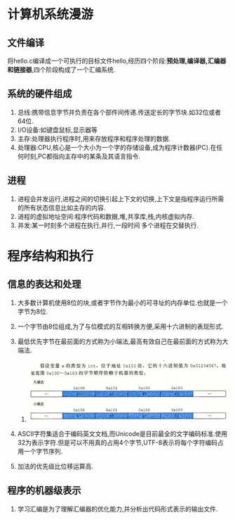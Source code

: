 # 计算机系统漫游

## 文件编译

将hello.c编译成一个可执行的目标文件hello,经历四个阶段:**预处理,编译器,汇编器和链接器**,四个阶段构成了一个汇编系统.

## 系统的硬件组成

1. 总线:携带信息字节并负责在各个部件间传递.传送定长的字节块.如32位或者64位.
2. I/O设备:如键盘鼠标,显示器等
3. 主存:处理器执行程序时,用来存放程序和程序处理的数据.
4. 处理器:CPU,核心是一个大小为一个字的存储设备,成为程序计数器(PC).在任何时刻,PC都指向主存中的某条及其语言指令.

## 进程

1. 进程会并发运行,进程之间的切换引起上下文的切换,上下文是指程序运行所需的所有状态信息比如主存的内容.
2. 进程的虚拟地址空间:程序代码和数据,堆,共享库,栈,内核虚拟内存.
3. 并发:某一时刻多个进程在执行,并行,一段时间 多个进程在交替执行.

# 程序结构和执行

## 信息的表达和处理

1. 大多数计算机使用8位的块,或者字节作为最小的可寻址的内存单位.也就是一个字节为8位.
2. 一个字节由8位组成,为了与位模式的互相转换方便,采用十六进制的表现形式.
3. 最低优先字节在最前面的方式称为小端法,最高有效自己在最前面的方式称为大端法.
   1. ![](..\typora\picture\计算机系统\小端法与大端法.png)


4. ASCII字符集适合于编码英文文档,而Unicode是目前最全的文字编码标准.使用32为表示字符.但是可以不用真的占用4个字节,UTF-8表示将每个字符编码占用一个字节序列.
5. 加法的优先级比位移运算高.

## 程序的机器级表示

1. 学习汇编是为了理解汇编器的优化能力,并分析出代码形式表示的输出文件.

